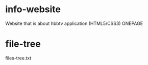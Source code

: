 # info-website

Website that is about hbbtv application (HTML5/CSS3) ONEPAGE

# file-tree

files-tree.txt
